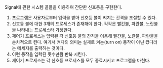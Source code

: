Signal에 관한 시스템 콜들을 이용하여 간단한 신호등을 구현한다.
   
   1. 프로그램은 사용자로부터 입력을 받아 신호등 불이 켜지는 간격을 조절할 수 있다. 
   2. 신호등 불에 대한 3개의 프로세스가 존재해야 한다. 각각은 빨간불, 파란불, 노란불을 나타내는 프로세스라 가정한다. 
   3. 제어기 프로세스는 입력된 각 신호등 불의 간격을 이용해 빨간불, 노란불, 파란불을 순차적으로 켠다. 여기서 켜다의 의미는 실제로 켜는(turn on) 동작이 아닌 켰다라는       메세지를 출력하는 것이다. 
   4. 이런 동작을 입력된 횟수만큼 반복 시킨다. 
   5. 제어기 프로세스는 각 신호등 프로세스를 모두 종료시키고 프로그램을 마친다. 
